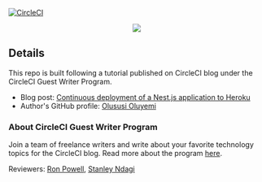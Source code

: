 [![CircleCI](https://circleci.com/gh/CIRCLECI-GWP/nest-heroku-demo.svg?style=svg)](https://circleci.com/gh/CIRCLECI-GWP/nest-heroku-demo)

<p align="center"><img src="https://avatars3.githubusercontent.com/u/59034516"></p>

## Details

This repo is built following a tutorial published on CircleCI blog under the CircleCI Guest Writer Program.

- Blog post: [Continuous deployment of a Nest.js application to Heroku][blog]
- Author's GitHub profile: [Olususi Oluyemi][author]

### About CircleCI Guest Writer Program

Join a team of freelance writers and write about your favorite technology topics for the CircleCI blog. Read more about the program [here][gwp-program].

Reviewers: [Ron Powell][ron], [Stanley Ndagi][stan]

[blog]: https://circleci.com/blog/continuous-deployment-nestjs/
[author]: https://github.com/yemiwebby
[gwp-program]: https://circle.ci/3ahQxfu
[ron]: https://github.com/ronpowelljr
[stan]: https://github.com/NdagiStanley
